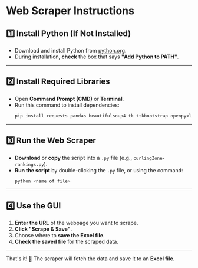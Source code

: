 # **Web Scraper Instructions**

## **1️⃣ Install Python (If Not Installed)**

- Download and install Python from [python.org](https://www.python.org/downloads/).
- During installation, **check** the box that says **"Add Python to PATH"**.

---

## **2️⃣ Install Required Libraries**

- Open **Command Prompt (CMD)** or **Terminal**.
- Run this command to install dependencies:
  ```sh
  pip install requests pandas beautifulsoup4 tk ttkbootstrap openpyxl
  ```

---

## **3️⃣ Run the Web Scraper**

- **Download** or **copy** the script into a `.py` file (e.g., `curlingZone-rankings.py`).
- **Run the script** by double-clicking the `.py` file, or using the command:
  ```sh
  python <name of file>
  ```

---

## **4️⃣ Use the GUI**

1. **Enter the URL** of the webpage you want to scrape.
2. **Click "Scrape & Save"**.
3. Choose where to **save the Excel file**.
4. **Check the saved file** for the scraped data.

---

That's it! 🚀 The scraper will fetch the data and save it to an **Excel file**.

